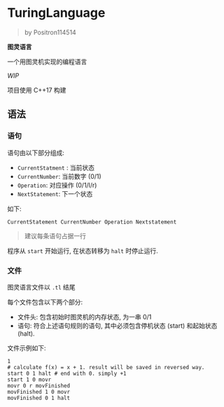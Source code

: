 # TuringLanguage

> by Positron114514

**图灵语言** 

一个用图灵机实现的编程语言

*WIP*

项目使用 C++17 构建



## 语法

### 语句

语句由以下部分组成:

- `CurrentStatment` : 当前状态
- `CurrentNumber`: 当前数字 (0/1)
- `Operation`: 对应操作 (0/1/l/r)
- `NextStatement`: 下一个状态 

如下: 

```turing
CurrentStatement CurrentNumber Operation Nextstatement
```

> 建议每条语句占据一行

程序从 `start` 开始运行, 在状态转移为 `halt` 时停止运行. 



### 文件

图灵语言文件以 `.tl` 结尾

每个文件包含以下两个部分: 

- 文件头: 包含初始时图灵机的内存状态, 为一串 0/1
- 语句: 符合上述语句规则的语句, 其中必须包含停机状态 (start) 和起始状态 (halt). 



文件示例如下: 

```tl
1
# calculate f(x) = x + 1. result will be saved in reversed way.
start 0 1 halt # end with 0. simply +1
start 1 0 movr
movr 0 r movFinished
movFinished 1 0 movr
movFinished 0 1 halt
```

